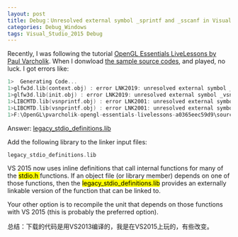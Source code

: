 ```yaml
---
layout: post
title: Debug：Unresolved external symbol _sprintf and _sscanf in Visual Studio 2015
categories: Debug_Windows
tags: Visual_Studio_2015 Debug
---
```


Recently, I was following the tutorial [OpenGL Essentials LiveLessons by Paul Varcholik](https://www.safaribooksonline.com/library/view/opengl-essentials-livelessons/9780133824360/). When I donwload [the sample source codes](https://bitbucket.org/pvarcholik/opengl-essentials-livelessons/overview), and played, no luck. I got errors like:
```c++
1>  Generating Code...
1>glfw3d.lib(context.obj) : error LNK2019: unresolved external symbol _sscanf referenced in function _parseGLVersion
1>glfw3d.lib(init.obj) : error LNK2019: unresolved external symbol _vsnprintf referenced in function __glfwInputError
1>LIBCMTD.lib(vsnprintf.obj) : error LNK2001: unresolved external symbol _vsnprintf
1>LIBCMTD.lib(vsnprintf.obj) : error LNK2001: unresolved external symbol __vsnprintf
1>F:\OpenGL\pvarcholik-opengl-essentials-livelessons-a0365eec59d9\source\Lesson1.2\bin\Debug\Lesson1_2.exe : fatal error LNK1120: 3 unresolved externals
```

Answer: [legacy_stdio_definitions.lib](http://stackoverflow.com/questions/32418766/c-unresolved-external-symbol-sprintf-and-sscanf-in-visual-studio-2015)

Add the following library to the linker input files:
```c++
legacy_stdio_definitions.lib
```

VS 2015 now uses inline definitions that call internal functions for many of the <mark> stdio.h </mark> functions. If an object file (or library member) depends on one of those functions, then the <mark>legacy_stdio_definitions.lib</mark> provides an externally linkable version of the function that can be linked to.

Your other option is to recompile the unit that depends on those functions with VS 2015 (this is probably the preferred option).

总结：下载的代码是用VS2013编译的，我是在VS2015上玩的，有些改变。
